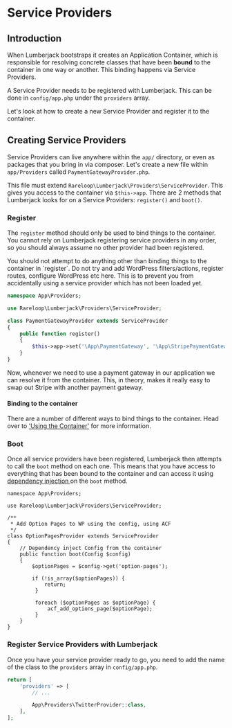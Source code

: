 # Service Providers

## Introduction

When Lumberjack bootstraps it creates an Application Container, which is responsible for resolving concrete classes that have been **bound** to the container in one way or another. This binding happens via Service Providers.

A Service Provider needs to be registered with Lumberjack. This can be done in `config/app.php` under the `providers` array.

Let's look at how to create a new Service Provider and register it to the container.

## Creating Service Providers

Service Providers can live anywhere within the `app/` directory, or even as packages that you bring in via composer. Let's create a new file within `app/Providers` called `PaymentGatewayProvider.php`.

This file must extend `Rareloop\Lumberjack\Providers\ServiceProvider`. This gives you access to the container via `$this->app`. There are 2 methods that Lumberjack looks for on a Service Providers: `register()` and `boot()`.

### Register

The `register` method should only be used to bind things to the container. You cannot rely on Lumberjack registering service providers in any order, so you should always assume no other provider had been registered.

You should not attempt to do anything other than binding things to the container in \`register\`. Do not try and add WordPress filters/actions, register routes, configure WordPress etc here. This is to prevent you from accidentally using a service provider which has not been loaded yet.

```php
namespace App\Providers;

use Rareloop\Lumberjack\Providers\ServiceProvider;

class PaymentGatewayProvider extends ServiceProvider
{
    public function register()
    {
        $this->app->set('\App\PaymentGateway', '\App\StripePaymentGateway');
    }
}
```

Now, whenever we need to use a payment gateway in our application we can resolve it from the container. This, in theory, makes it really easy to swap out Stripe with another payment gateway.

#### Binding to the container

There are a number of different ways to bind things to the container. Head over to ['Using the Container'](./) for more information.

### Boot

Once all service providers have been registered, Lumberjack then attempts to call the `boot` method on each one. This means that you have access to everything that has been bound to the container and can access it using [dependency injection ](./#dependency-injection)on the `boot` method.

```text
namespace App\Providers;

use Rareloop\Lumberjack\Providers\ServiceProvider;

/**
 * Add Option Pages to WP using the config, using ACF
 */
class OptionPagesProvider extends ServiceProvider
{
    // Dependency inject Config from the container
    public function boot(Config $config)
    {
        $optionPages = $config->get('option-pages');

        if (!is_array($optionPages)) {
            return;
         }

         foreach ($optionPages as $optionPage) {
             acf_add_options_page($optionPage);
         }
    }
}
```

### Register Service Providers with Lumberjack

Once you have your service provider ready to go, you need to add the name of the class to the `providers` array in `config/app.php`.

```php
return [
    'providers' => [
        // ...

        App\Providers\TwitterProvider::class,
    ],
];
```


